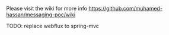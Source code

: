 Please visit the wiki for more info https://github.com/muhamed-hassan/messaging-poc/wiki


TODO: replace webflux to spring-mvc
